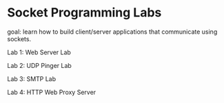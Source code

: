 # Socket Programming Labs
goal: learn how to build client/server applications that communicate using sockets.

Lab 1:	Web	Server Lab

Lab	2:	UDP	Pinger	Lab

Lab 3:	SMTP	Lab

Lab 4: HTTP	Web	Proxy Server
